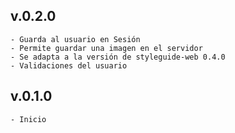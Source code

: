 ## v.0.2.0
    - Guarda al usuario en Sesión
    - Permite guardar una imagen en el servidor
    - Se adapta a la versión de styleguide-web 0.4.0
    - Validaciones del usuario

## v.0.1.0
    - Inicio